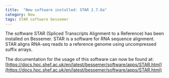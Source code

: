 ```yaml
---
title:  "New software installed: STAR 2.7.6a"
category: New
tags: STAR software bessemer
---
```

The software STAR (Spliced Transcripts Alignment to a Reference) has been installed on Bessemer.
STAR is a software for RNA sequence alignment. STAR aligns RNA-seq reads to a reference genome using uncompressed suffix arrays.

The documentation for the usage of this software can now be found at: [https://docs.hpc.shef.ac.uk/en/latest/bessemer/software/apps/STAR.html](https://docs.hpc.shef.ac.uk/en/latest/bessemer/software/apps/STAR.html)